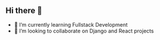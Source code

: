 ## Hi there 👋

- 🌱 I’m currently learning Fullstack Development
- 👯 I’m looking to collaborate on Django and React projects
<!--

- 🔭 I’m currently working on 
- 🤔 I’m looking for help with ...
- 💬 Ask me about ...
- 📫 How to reach me: ...
- 😄 Pronouns: ...
- ⚡ Fun fact: ...
-->
